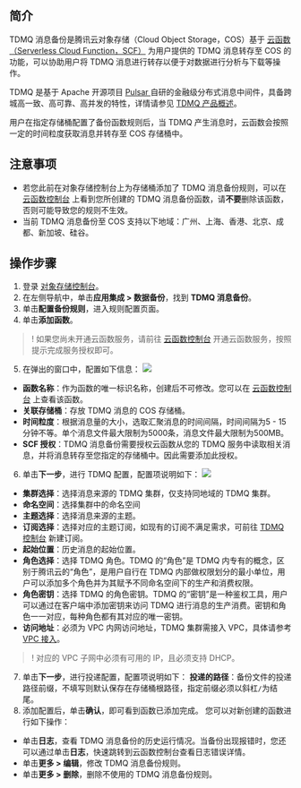 ## 简介

TDMQ 消息备份是腾讯云对象存储（Cloud Object Storage，COS）基于 [云函数（Serverless Cloud Function，SCF）](https://cloud.tencent.com/document/product/583) 为用户提供的 TDMQ 消息转存至 COS 的功能，可以协助用户将 TDMQ 消息进行转存以便于对数据进行分析与下载等操作。

TDMQ 是基于 Apache 开源项目 [Pulsar ](https://pulsar.apache.org/) 自研的金融级分布式消息中间件，具备跨城高一致、高可靠、高并发的特性，详情请参见 [TDMQ 产品概述](https://cloud.tencent.com/document/product/1179/44778)。

用户在指定存储桶配置了备份函数规则后，当 TDMQ 产生消息时，云函数会按照一定的时间粒度获取消息并转存至 COS 存储桶中。

## 注意事项

- 若您此前在对象存储控制台上为存储桶添加了 TDMQ 消息备份规则，可以在 [云函数控制台](https://console.cloud.tencent.com/scf/list?rid=1&ns=default) 上看到您所创建的 TDMQ 消息备份函数，请**不要**删除该函数，否则可能导致您的规则不生效。
- 当前 TDMQ 消息备份至 COS 支持以下地域：广州、上海、香港、北京、成都、新加坡、硅谷。

## 操作步骤

1. 登录 [对象存储控制台](https://console.cloud.tencent.com/cos5)。
2. 在左侧导航中，单击**应用集成 > 数据备份**，找到 **TDMQ 消息备份**。
3. 单击**配置备份规则**，进入规则配置页面。
4. 单击**添加函数**。
>! 如果您尚未开通云函数服务，请前往 [云函数控制台](https://console.cloud.tencent.com/scf) 开通云函数服务，按照提示完成服务授权即可。
>
5. 在弹出的窗口中，配置如下信息：
![](https://qcloudimg.tencent-cloud.cn/raw/ff9ec2201232de109086a23794d2cd27.png)
 - **函数名称**：作为函数的唯一标识名称，创建后不可修改。您可以在 [云函数控制台](https://console.cloud.tencent.com/scf/list?rid=1&ns=default) 上查看该函数。
 - **关联存储桶**：存放 TDMQ 消息的 COS 存储桶。
 - **时间粒度**：根据消息量的大小，选取汇聚消息的时间间隔，时间间隔为5 - 15分钟不等。单个消息文件最大限制为5000条，消息文件最大限制为500MB。
 - **SCF 授权**：TDMQ 消息备份需要授权云函数从您的 TDMQ 服务中读取相关消息，并将消息转存至您指定的存储桶中。因此需要添加此授权。
6. 单击**下一步**，进行 TDMQ 配置，配置项说明如下：
![](https://qcloudimg.tencent-cloud.cn/raw/c792d1f8ee90ac1c7a93fcaa4f0fad63.png)
 - **集群选择**：选择消息来源的 TDMQ 集群，仅支持同地域的 TDMQ 集群。
 - **命名空间**：选择集群中的命名空间
 - **主题选择**：选择消息来源的主题。
 - **订阅选择**：选择对应的主题订阅，如现有的订阅不满足需求，可前往 [TDMQ 控制台](https://console.cloud.tencent.com/tdmq/cluster?rid=1) 新建订阅。
 - **起始位置**：历史消息的起始位置。
 - **角色选择**：选择 TDMQ 角色。TDMQ 的“角色”是 TDMQ 内专有的概念，区别于腾讯云的“角色”，是用户自行在 TDMQ 内部做权限划分的最小单位，用户可以添加多个角色并为其赋予不同命名空间下的生产和消费权限。
 - **角色密钥**：选择 TDMQ 的角色密钥。TDMQ 的“密钥”是一种鉴权工具，用户可以通过在客户端中添加密钥来访问 TDMQ 进行消息的生产消费。密钥和角色一一对应，每种角色都有其对应的唯一密钥。
 - **访问地址**：必须为 VPC 内网访问地址，TDMQ 集群需接入 VPC，具体请参考 [VPC 接入](https://cloud.tencent.com/document/product/1179/46240)。
>! 对应的 VPC 子网中必须有可用的 IP，且必须支持 DHCP。
>
7. 单击**下一步**，进行投递配置，配置项说明如下：
**投递的路径**：备份文件的投递路径前缀，不填写则默认保存在存储桶根路径，指定前缀必须以斜杠`/`为结尾。
8. 添加配置后，单击**确认**，即可看到函数已添加完成。
您可以对新创建的函数进行如下操作：
 - 单击**日志**，查看 TDMQ 消息备份的历史运行情况。当备份出现报错时，您还可以通过单击**日志**，快速跳转到云函数控制台查看日志错误详情。
 - 单击**更多 > 编辑**，修改 TDMQ 消息备份规则。
 - 单击**更多 > 删除**，删除不使用的 TDMQ 消息备份规则。
